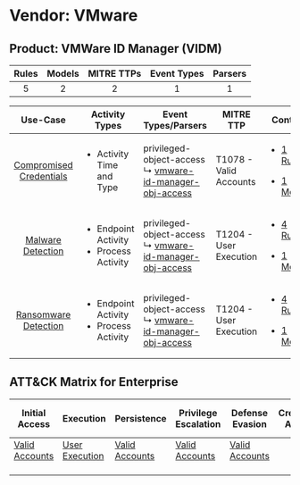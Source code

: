 Vendor: VMware
==============
Product: VMWare ID Manager (VIDM)
---------------------------------
| Rules | Models | MITRE TTPs | Event Types | Parsers |
|:-----:|:------:|:----------:|:-----------:|:-------:|
|   5   |   2    |     2      |      1      |    1    |

|                                  Use-Case                                  | Activity Types                                               | Event Types/Parsers                                                                                                       | MITRE TTP                  | Content                                                                                                                            |
|:--------------------------------------------------------------------------:| ------------------------------------------------------------ | ------------------------------------------------------------------------------------------------------------------------- | -------------------------- | ---------------------------------------------------------------------------------------------------------------------------------- |
| [Compromised Credentials](../../../UseCases/uc_compromised_credentials.md) | <ul><li>Activity Time  and Type</li></ul>                    |  privileged-object-access<br> ↳ [vmware-id-manager-obj-access](Parsers/parserContent_vmware-id-manager-obj-access.md)<br> | T1078 - Valid Accounts<br> | [<ul><li>1 Rules</li></ul><ul><li>1 Models</li></ul>](Rules_Models/r_m_vmware_vmware_id_manager_(vidm)_Compromised_Credentials.md) |
|       [Malware Detection](../../../UseCases/uc_malware_detection.md)       | <ul><li>Endpoint Activity</li><li>Process Activity</li></ul> |  privileged-object-access<br> ↳ [vmware-id-manager-obj-access](Parsers/parserContent_vmware-id-manager-obj-access.md)<br> | T1204 - User Execution<br> | [<ul><li>4 Rules</li></ul><ul><li>1 Models</li></ul>](Rules_Models/r_m_vmware_vmware_id_manager_(vidm)_Malware_Detection.md)       |
|    [Ransomware Detection](../../../UseCases/uc_ransomware_detection.md)    | <ul><li>Endpoint Activity</li><li>Process Activity</li></ul> |  privileged-object-access<br> ↳ [vmware-id-manager-obj-access](Parsers/parserContent_vmware-id-manager-obj-access.md)<br> | T1204 - User Execution<br> | [<ul><li>4 Rules</li></ul><ul><li>1 Models</li></ul>](Rules_Models/r_m_vmware_vmware_id_manager_(vidm)_Ransomware_Detection.md)    |

ATT&CK Matrix for Enterprise
----------------------------
| Initial Access                                                      | Execution                                                           | Persistence                                                         | Privilege Escalation                                                | Defense Evasion                                                     | Credential Access | Discovery | Lateral Movement | Collection | Command and Control | Exfiltration | Impact |
| ------------------------------------------------------------------- | ------------------------------------------------------------------- | ------------------------------------------------------------------- | ------------------------------------------------------------------- | ------------------------------------------------------------------- | ----------------- | --------- | ---------------- | ---------- | ------------------- | ------------ | ------ |
| [Valid Accounts](https://attack.mitre.org/techniques/T1078)<br><br> | [User Execution](https://attack.mitre.org/techniques/T1204)<br><br> | [Valid Accounts](https://attack.mitre.org/techniques/T1078)<br><br> | [Valid Accounts](https://attack.mitre.org/techniques/T1078)<br><br> | [Valid Accounts](https://attack.mitre.org/techniques/T1078)<br><br> |                   |           |                  |            |                     |              |        |